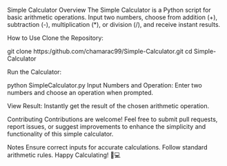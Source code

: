 
Simple Calculator
Overview
The Simple Calculator is a Python script for basic arithmetic operations. Input two numbers, choose from addition (+), subtraction (-), multiplication (*), or division (/), and receive instant results.

How to Use
Clone the Repository:

git clone https:/github.com/chamarac99/Simple-Calculator.git
cd Simple-Calculator

Run the Calculator:

python SimpleCalculator.py
Input Numbers and Operation:
Enter two numbers and choose an operation when prompted.

View Result:
Instantly get the result of the chosen arithmetic operation.

Contributing
Contributions are welcome! Feel free to submit pull requests, report issues, or suggest improvements to enhance the simplicity and functionality of this simple calculator.

Notes
Ensure correct inputs for accurate calculations.
Follow standard arithmetic rules.
Happy Calculating! 🧮💻
